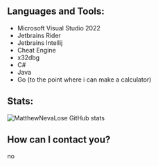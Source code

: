 ## Languages and Tools: 
- Microsoft Visual Studio 2022
- Jetbrains Rider
- Jetbrains Intellij
- Cheat Engine 
- x32dbg
- C#
- Java
- Go (to the point where i can make a calculator)

## Stats: 
![MatthewNevaLose GitHub stats](https://github-readme-stats.vercel.app/api?username=MatthewNevaLose&show_icons=true&theme=dracula) 

## How can I contact you?
no
